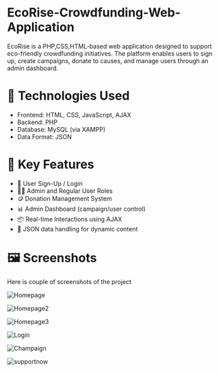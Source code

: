 # EcoRise-Crowdfunding-Web-Application
 EcoRise is a PHP,CSS,HTML-based web application designed to support eco-friendly crowdfunding initiatives. The platform enables users to sign up, create campaigns, donate to causes, and manage users through an admin dashboard.

# 🔧 Technologies Used

- Frontend: HTML, CSS, JavaScript, AJAX
- Backend: PHP
- Database: MySQL (via XAMPP)
- Data Format: JSON

# 🔐 Key Features

- 🔑 User Sign-Up / Login
- 🧑‍💼 Admin and Regular User Roles
- 🪙 Donation Management System
- 📊 Admin Dashboard (campaign/user control)
- 📦 Real-time Interactions using AJAX
- 📁 JSON data handling for dynamic content

 # 🖼 Screenshots
 Here is couple of screenshots of the project

![Homepage](https://github.com/user-attachments/assets/84450b7d-cc1a-414e-aed6-ed1a8e524233)

![Homepage2](https://github.com/user-attachments/assets/3d03bac2-969c-473d-9ef8-2724d6be945a)

![Homepage3](https://github.com/user-attachments/assets/f6b9018a-99a9-4baa-9984-f8c2efb5c5cf)

![Login](https://github.com/user-attachments/assets/26c2fd1b-2c3e-4999-99d9-9aeb68c993f7)

![Champaign](https://github.com/user-attachments/assets/8efeb542-17a5-49bf-9bdc-aafebae192bb)

![supportnow](https://github.com/user-attachments/assets/f7cce9da-5282-46ea-af34-80ef8bc70582)









